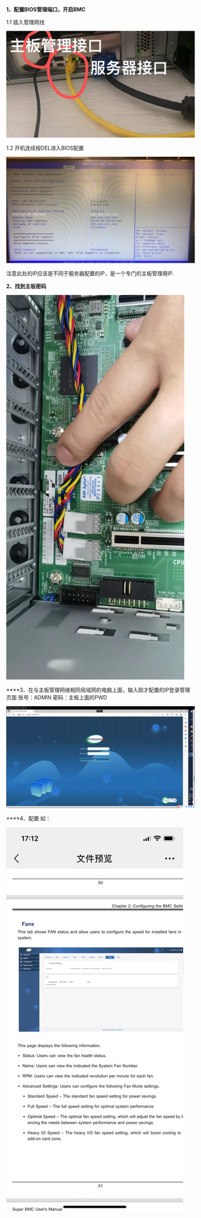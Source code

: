 ****1、配置BIOS管理端口，开启BMC****

1.1 插入管理网线

![Image2](images/superm_5.png)

1.2 开机连续按DEL进入BIOS配置

![Image2](images/superm_1.jpg)

注意此处的IP应该是不同于服务器配置的IP，是一个专门的主板管理用IP.


****2、找到主板密码****

![Image3](images/superm_2_1.jpg)


****3、在与主板管理网络相同局域网的电脑上面，输入刚才配置的IP登录管理页面
账号：ADMIN 密码：主板上面的PWD

![Image1](images/superm_4.png)

****4、配置
如：

![Image1](images/superm_6.png)



